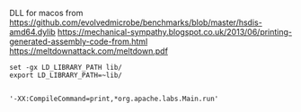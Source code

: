 

DLL for macos from https://github.com/evolvedmicrobe/benchmarks/blob/master/hsdis-amd64.dylib
https://mechanical-sympathy.blogspot.co.uk/2013/06/printing-generated-assembly-code-from.html
https://meltdownattack.com/meltdown.pdf

```
set -gx LD_LIBRARY_PATH lib/
export LD_LIBRARY_PATH=~lib/


'-XX:CompileCommand=print,*org.apache.labs.Main.run' 
```
